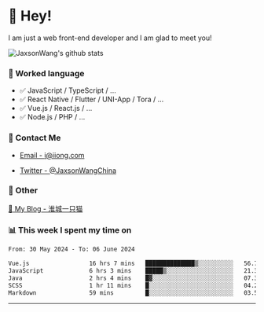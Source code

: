 # 👋 Hey!

I am just a web front-end developer and I am glad to meet you!

![JaxsonWang's github stats](https://github-readme-stats.vercel.app/api?username=JaxsonWang&&show_icons=true&&title_color=1abc9c&&icon_color=1abc9c)


### 📝 Worked language

- ✅ JavaScript / TypeScript / ...
- ✅ React Native / Flutter / UNI-App / Tora / ...
- ✅ Vue.js / React.js / ...
- ✅ Node.js / PHP / ...

### 📮 Contact Me

- [Email - i@iiong.com](mailto:i@iiong.com)

- [Twitter - @JaxsonWangChina](https://twitter.com/JaxsonWangChina)

### 🤪 Other

[📌 My Blog - 淮城一只猫](https://iiong.com)

### 📊 This week I spent my time on

<!--START_SECTION:waka-->

```txt
From: 30 May 2024 - To: 06 June 2024

Vue.js                 16 hrs 7 mins   ██████████████▒░░░░░░░░░░   56.73 %
JavaScript             6 hrs 3 mins    █████▒░░░░░░░░░░░░░░░░░░░   21.32 %
Java                   2 hrs 4 mins    █▓░░░░░░░░░░░░░░░░░░░░░░░   07.30 %
SCSS                   1 hr 11 mins    █░░░░░░░░░░░░░░░░░░░░░░░░   04.21 %
Markdown               59 mins         █░░░░░░░░░░░░░░░░░░░░░░░░   03.52 %
```

<!--END_SECTION:waka-->

---
